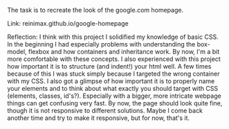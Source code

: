The task is to recreate the look of the google.com homepage.

Link: reinimax.github.io/google-homepage

Reflection:
I think with this project I solidified my knowledge of basic CSS. In the beginning I had especially problems with understanding the box-model, flexbox and how containers and inheritance work. By now, I'm a bit more comfortable with these concepts.
I also experienced with this project how important it is to structure (and indent!) your html well. A few times because of this I was stuck simply because I targeted the wrong container with my CSS. I also got a glimpse of how important it is to properly name your elements and to think about what exactly you should target with CSS (elements, classes, id's?). Especially with a bigger, more intricate webpage things can get confusing very fast.
By now, the page should look quite fine, though it is not responsive to different solutions. Maybe I come back another time and try to make it responsive, but for now, that's it.